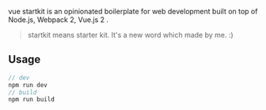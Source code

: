 vue startkit is an opinionated boilerplate for web development built on top of Node.js, Webpack 2, Vue.js 2 .

> startkit means starter kit. It's a new word which made by me. :)


## Usage

```js
// dev
npm run dev
// build
npm run build
```
